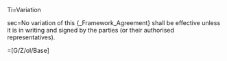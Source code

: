 Ti=Variation

sec=No variation of this {_Framework_Agreement} shall be effective unless it is in writing and signed by the parties (or their authorised representatives).

=[G/Z/ol/Base]

